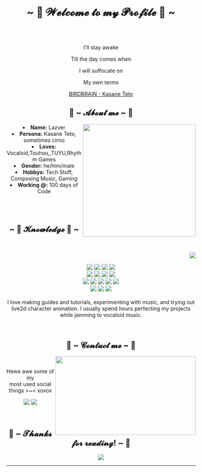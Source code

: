 <body>
  <center>
<h1 align="center">~ 💖 𝓦𝓮𝓵𝓬𝓸𝓶𝓮 𝓽𝓸 𝓶𝔂 𝓟𝓻𝓸𝓯𝓲𝓵𝓮 💖 ~</h1>
<br>
<div align="center">
  </a>
    <br>
  <p>I'll stay awake</p>
  <p>Till the day comes when</p>
  <p>I will suffocate on</p>
<p>My own terms</p>
<p><a href="https://youtu.be/0iVlSNpq8i8">BIRDBRAIN - Kasane Teto</a><p>
  
</div>
    <div align="center">
<div>
<h2 align="center"> 🦊 ~ 𝓐𝓫𝓸𝓾𝓽 𝓶𝓮 ~ 🦊 </h2>
  <div align="center">
<img src="https://media1.tenor.com/m/twQDtdupDTYAAAAC/touhou-cirno.gif" align="right" width="300"/>
  </div>
<li>
 <b>Name:</b> Lazver</li>
<li>
<b>Persona:</b> Kasane Teto, sometimes cirno
</li>
<li>
<b>Loves:</b> Vocaloid,Touhou,,TUYU,Rhythm Games
</li>
<li>
<b>Gender:</b> he/him/male
</li>
<li>
<b>Hobbys:</b> Tech Stuff, Composing Music, Gaming
</li>
<li>
<b>Working @:</b> 100 days of Code
</li>
<br><br><br>
</div>
<div>
<h2 align="center">            ~ 📇 𝓚𝓷𝓸𝔀𝓵𝓮𝓭𝓰𝓮 📇 ~</h2>
<br>
<p>
  <div align="center">
    <img src="https://media1.tenor.com/m/ZvA_GV3GkqwAAAAd/birdbrain-jamie-paige.gif" align="right">
  </div>
</div>
<div>
  <br>
  <p align="center">
    <img src="https://img.shields.io/badge/html5-%23E34F26.svg?&style=for-the-badge&logo=html5&logoColor=white"/>
    <img src="https://img.shields.io/badge/css3-%231572B6.svg?&style=for-the-badge&logo=css3&logoColor=white"/>
    <img src="https://img.shields.io/badge/javascript-%23323330.svg?&style=for-the-badge&logo=javascript&logoColor=%23F7DF1E"/>
    <img src="https://img.shields.io/badge/typescript-%233178C6.svg?&style=for-the-badge&logo=typescript&logoColor=white"/>
    <br>
    <img src="https://img.shields.io/badge/php-%23777BB4.svg?&style=for-the-badge&logo=php&logoColor=white"/>
    <img src="https://img.shields.io/badge/python-%233776AB.svg?&style=for-the-badge&logo=python&logoColor=white"/>
    <img src="https://img.shields.io/badge/java-%23007396.svg?&style=for-the-badge&logo=java&logoColor=white"/>
    <img src="https://img.shields.io/badge/kotlin-%237F52FF.svg?&style=for-the-badge&logo=kotlin&logoColor=white"/>
    <br>
    <img src="https://img.shields.io/badge/laravel-%23FF2D20.svg?&style=for-the-badge&logo=laravel&logoColor=white"/>
    <img src="https://img.shields.io/badge/express.js-%23000000.svg?&style=for-the-badge&logo=express&logoColor=white"/>
    <img src="https://img.shields.io/badge/react-%2361DAFB.svg?&style=for-the-badge&logo=react&logoColor=black"/>
    <img src="https://img.shields.io/badge/vue.js-%234FC08D.svg?&style=for-the-badge&logo=vue.js&logoColor=white"/>
    <img src="https://img.shields.io/badge/tailwindcss-%2306B6D4.svg?&style=for-the-badge&logo=tailwindcss&logoColor=white"/>
    <br>
    <img src="https://img.shields.io/badge/unity-%23000000.svg?&style=for-the-badge&logo=unity&logoColor=white"/>
    <img src="https://img.shields.io/badge/godot-%23478CBF.svg?&style=for-the-badge&logo=godot-engine&logoColor=white"/>
    <img src="https://img.shields.io/badge/lua-%232C2D72.svg?&style=for-the-badge&logo=lua&logoColor=white"/>
    <br><br>
    I love making guides and tutorials, experimenting with music, and trying out live2d character animation. I usually spend hours perfecting my projects while jamming to vocaloid music.
  </p>
  <br>
<h2 align="center">           📝 ~ 𝓒𝓸𝓷𝓽𝓪𝓬𝓽 𝓶𝓮 ~ 📝</h2>
  <div align="center">
<img src="https://media1.tenor.com/m/mH6orQt1MkEAAAAC/teto-kasane.gif" align="right" width="373.5px" height="208.5px">
  </div>
<br>
<p align="center">Hewe awe some of my <br>
most used social things >~< xoxox</p>
<p align="center"><a href="https://www.facebook.com/neoaspecttx" target="_blank"><img src="https://img.shields.io/badge/PwoolPwatyAkwali%20-%231DA1F2.svg?&style=for-the-badge&logo=Twitter&logoColor=white"/></a> <a href="https://discord.me/motionime" target="_blank"><img src="https://img.shields.io/badge/MotionIme%20-%237289DA.svg?&style=for-the-badge&logo=discord&logoColor=white"/></a></p>
</div>
<br>
<div>
<h2 align="center">💖 ~ 𝓣𝓱𝓪𝓷𝓴𝓼 𝓯𝓸𝓻 𝓻𝓮𝓪𝓭𝓲𝓷𝓰! ~ 💖</h2>
<div align="center">
<img src="https://media1.tenor.com/m/fAk3pBJvppoAAAAd/channel-castation-magical-girl-miku.gif">
</div>
<hr>
</div>
</div>
    </center>
</body>
